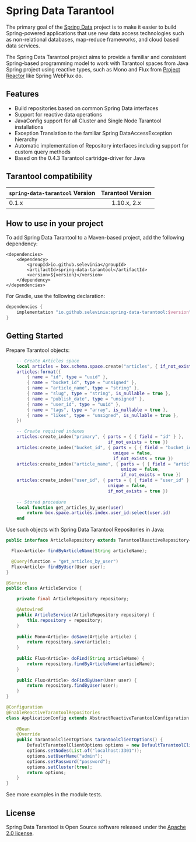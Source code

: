 # Spring Data Tarantool
The primary goal of the [Spring Data](https://projects.spring.io/spring-data)
project is to make it easier to build Spring-powered applications that
use new data access technologies such as non-relational databases,
map-reduce frameworks, and cloud based data services.

The Spring Data Tarantool project aims to provide a familiar and consistent Spring-based programming
model to work with Tarantool spaces from Java Spring project using reactive types, such as Mono and Flux
from [Project Reactor](https://projectreactor.io/) like Spring WebFlux do.

## Features
* Build repositories based on common Spring Data interfaces
* Support for reactive data operations
* JavaConfig support for all Cluster and Single Node Tarantool installations
* Exception Translation to the familiar Spring DataAccessException hierarchy
* Automatic implementation of Repository interfaces including support for custom query methods
* Based on the 0.4.3 Tarantool cartridge-driver for Java

## Tarantool compatibility
|`spring-data-tarantool` Version | Tarantool Version
| :----------- | :----: |
| 0.1.x | 1.10.x, 2.x

## How to use in your project

To add Spring Data Tarantool to a Maven-based project, add the following dependency:
```maven
<dependencies>
	<dependency>
		<groupId>io.github.selevinia</groupId>
		<artifactId>spring-data-tarantool</artifactId>
		<version>${version}</version>
	</dependency>
</dependencies>
```

For Gradle, use the following declaration:
```gradle
dependencies {
    implementation "io.github.selevinia:spring-data-tarantool:$version"
}
```

## Getting Started
Prepare Tarantool objects:
```lua
    -- Create Articles space
    local articles = box.schema.space.create("articles", { if_not_exists = true })
    articles:format({
        { name = "id", type = "uuid" },
        { name = "bucket_id", type = "unsigned" },
        { name = "article_name", type = "string" },
        { name = "slug", type = "string", is_nullable = true },
        { name = "publish_date", type = "unsigned" },
        { name = "user_id", type = "uuid" },
        { name = "tags", type = "array", is_nullable = true },
        { name = "likes", type = "unsigned", is_nullable = true },
    })

    -- Create required indexes
    articles:create_index("primary", { parts = { { field = "id" } },
                                       if_not_exists = true })
    articles:create_index("bucket_id", { parts = { { field = "bucket_id" } },
                                         unique = false,
                                         if_not_exists = true })
    articles:create_index("article_name", { parts = { { field = "article_name" } },
                                            unique = false,
                                            if_not_exists = true })
    articles:create_index("user_id", { parts = { { field = "user_id" } },
                                       unique = false,
                                       if_not_exists = true })
    
    -- Stored procedure
    local function get_articles_by_user(user)
        return box.space.articles.index.user_id:select(user.id)
    end
```
Use such objects with Spring Data Tarantool Repositories in Java:
```java
public interface ArticleRepository extends TarantoolReactiveRepository<Article, UUID> {

  Flux<Article> findByArticleName(String articleName);

  @Query(function = "get_articles_by_user")
  Flux<Article> findByUser(User user);
}

@Service
public class ArticleService {

    private final ArticleRepository repository;

    @Autowired
    public ArticleService(ArticleRepository repository) {
        this.repository = repository;
    }
    
    public Mono<Article> doSave(Article article) {
        return repository.save(article);
    }
    
    public Flux<Article> doFind(String articleName) {
        return repository.findByArticleName(articleName);
    }
    
    public Flux<Article> doFindByUser(User user) {
        return repository.findByUser(user);
    }
}

@Configuration
@EnableReactiveTarantoolRepositories
class ApplicationConfig extends AbstractReactiveTarantoolConfiguration {
    
    @Bean
    @Override
    public TarantoolClientOptions tarantoolClientOptions() {
        DefaultTarantoolClientOptions options = new DefaultTarantoolClientOptions();
        options.setNodes(List.of("localhost:3301"));
        options.setUserName("admin");
        options.setPassword("password");
        options.setCluster(true);
        return options;
    }
}
```

See more examples in the module tests.

## License

Spring Data Tarantool is Open Source software released under the [Apache 2.0 license](https://www.apache.org/licenses/LICENSE-2.0.html).